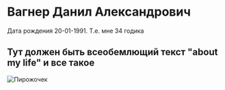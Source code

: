 # Вагнер Данил Александрович

Дата рождения 20-01-1991. Т.е. мне 34 годика

## Тут должен быть всеобемлющий текст "about my life" и все такое

![Пирожочек]("C:\Users\danil\Desktop\photo_2025-03-29_14-53-31.jpg")
